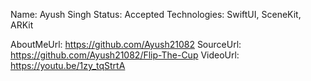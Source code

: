 Name: Ayush Singh
Status: Accepted
Technologies: SwiftUI, SceneKit, ARKit

AboutMeUrl: https://github.com/Ayush21082
SourceUrl: https://github.com/Ayush21082/Flip-The-Cup
VideoUrl: https://youtu.be/1zy_tqStrtA

<!---
EXAMPLE
Name: John Appleseed
Status: Submitted <or> Winner <or> Distinguished <or> Rejected
Technologies: SwiftUI, RealityKit, CoreGraphic

AboutMeUrl: https://linkedin.com/in/johnappleseed
SourceUrl: https://github.com/johnappleseed/wwdc2025
VideoUrl: https://youtu.be/ABCDE123456
-->
